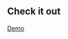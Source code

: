 ## Check it out

[Demo](https://rawgit.com/davidchase/pastrami/master/examples/cropping/index.html)
